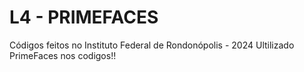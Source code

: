# L4 - PRIMEFACES 
Códigos feitos no Instituto Federal de Rondonópolis - 2024
Ultilizado PrimeFaces nos codigos!!
